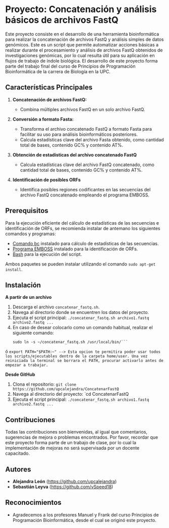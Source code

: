 # Proyecto: Concatenación y análisis básicos de archivos FastQ

Este proyecto consiste en el desarrollo de una herramienta bioinformática para realizar la concatenación de archivos FastQ y análisis simples de datos genómicos. Este es un script que permite automatizar acciones básicas a realizar durante el procesamiento y análisis de archivos FastQ obtenidos de investigaciones genómicas, por lo cual resulta útil para su aplicación en flujos de trabajo de índole biológica. El desarrollo de este proyecto forma parte del trabajo final del curso de Principios de Programación Bioinformática de la carrera de Biología en la UPC.

## Características Principales
1. **Concatenación de archivos FastQ:**
   - Combina múltiples archivos FastQ en un solo archivo FastQ.

2. **Conversión a formato Fasta:**
   - Transforma el archivo concatenado FastQ a formato Fasta para facilitar su uso para análisis bioinformáticos posteriores.
   - Calcula estadísticas clave del archivo Fasta obtenido, como cantidad total de bases, contenido GC% y contenido AT%.

3. **Obtención de estadísticas del archivo concatenado FastQ**
    - Calcula estadísticas clave del archivo FastQ concatenado, como cantidad total de bases, contenido GC% y contenido AT%.

4. **Identificación de posibles ORFs**
    - Identifica posibles regiones codificantes en las secuencias del archivo FastQ concatenado empleando el programa EMBOSS.

## Prerequisitos

Para la ejecución eficiente del cálculo de estadísticas de las secuencias e identificación de ORFs, se recomienda instalar de antemano los siguientes comandos y programas:
- [Comando bc](http://ftp.gnu.org/gnu/bc/) instalado para cálculo de estadísticas de las secuencias.
- [Programa EMBOSS](ftp://emboss.open-bio.org/pub/EMBOSS/) instalado para la identificación de ORFs.
- [Bash](https://www.gnu.org/software/bash/) para la ejecución del script.

Ambos paquetes se pueden instalar utilizando el comando `sudo apt-get install`.

## Instalación

**A partir de un archivo**

1. Descarga el archivo `concatenar_fastq.sh`.
2. Navega al directorio donde se encuentren los datos del proyecto.
3. Ejecuta el script principal: `./concatenar_fastq.sh archivo1.fastq archivo2.fastq ...`
4. En caso de desear colocarlo como un comando habitual, realizar el siguiente comando:
	```chmod +x ~/concatenar_fastq.sh --> Remplazar la ruta en la que se haya instalado el programa.
	sudo ln -s ~/concatenar_fastq.sh /usr/local/bin/```
ó
	```export PATH="$PATH:~" --> Esta opcion te permitira poder usar todos los scripts/ejecutables dentro de la carpeta home/user. Una vez reiniciada la terminal se borrara el PATH, procurar activarlo antes de empezar a trabajar.```

**Desde GitHub**

1. Clona el repositorio: `git clone https://github.com/upcalejandra/ConcatenarFastQ`
2. Navega al directorio del proyecto: `cd ConcatenarFastQ
3. Ejecuta el script principal: `./concatenar_fastq.sh archivo1.fastq archivo2.fastq ...`

## Contribuciones

Todas las contribuciones son bienvenidas, al igual que comentarios, sugerencias de mejora o problemas encontrados. Por favor, recordar que este proyecto forma parte de un trabajo de clase, por lo cual la implementación de mejoras no será supervisada por un docente capacitado.

## Autores

  - **Alejandra León** (https://github.com/upcalejandra)
  - **Sebastián Leyva** (https://github.com/vSpeed18)


## Reconocimientos

  - Agradecemos a los profesores Manuel y Frank del curso Principios de Programación Bioinformática, desde el cual se originó este proyecto.

